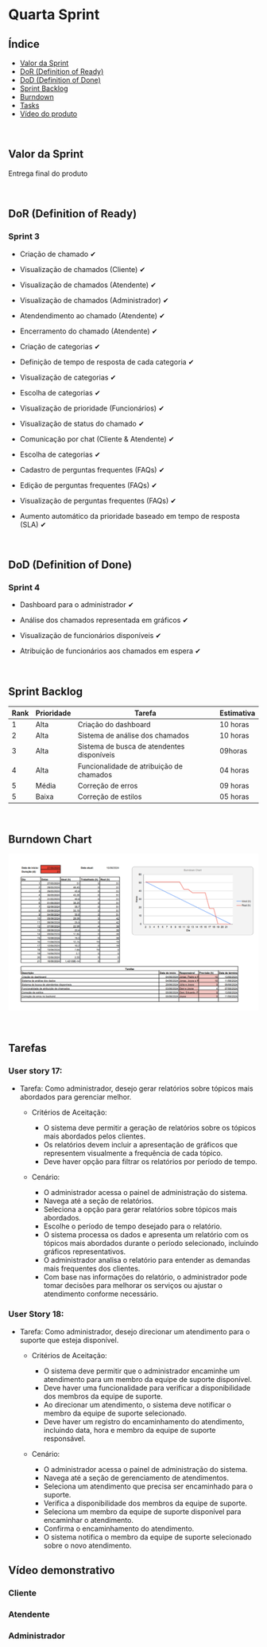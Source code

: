 <h1> Quarta Sprint </h1>

<h2> Índice </h2>

- [Valor da Sprint](#valor)
- [DoR (Definition of Ready)](#dor)
- [DoD (Definition of Done)](#dod)
- [Sprint Backlog](#backlog)
- [Burndown](#burndown)
- [Tasks](#tasks)
- [Vídeo do produto](#video)
  
<br>

<h2> Valor da Sprint</h2><a name="valor"></a>

Entrega final do produto

<br>

<h2> DoR (Definition of Ready) </h2><a name="dor"></a>

### Sprint 3

- Criação de chamado ✔

- Visualização de chamados (Cliente) ✔

- Visualização de chamados (Atendente) ✔

- Visualização de chamados (Administrador) ✔

- Atendendimento ao chamado (Atendente) ✔

- Encerramento do chamado (Atendente) ✔

- Criação de categorias ✔

- Definição de tempo de resposta de cada categoria ✔

- Visualização de categorias ✔

- Escolha de categorias ✔

- Visualização de prioridade (Funcionários) ✔

- Visualização de status do chamado ✔

- Comunicação por chat (Cliente & Atendente) ✔

- Escolha de categorias ✔

- Cadastro de perguntas frequentes (FAQs) ✔

- Edição de perguntas frequentes (FAQs) ✔

- Visualização de perguntas frequentes (FAQs) ✔

- Aumento automático da prioridade baseado em tempo de resposta (SLA) ✔

<br>

<h2> DoD (Definition of Done) </h2><a name="dod"></a>

### Sprint 4

- Dashboard para o administrador ✔

- Análise dos chamados representada em gráficos ✔
 
- Visualização de funcionários disponíveis ✔

- Atribuição de funcionários aos chamados em espera ✔

<br>

<h2> Sprint Backlog </h2> <a name="backlog"></a>

| Rank | Prioridade | Tarefa | Estimativa |
| --- | --- | --- | --- |
| 1 | Alta | Criação do dashboard | 10 horas |
| 2 | Alta | Sistema de análise dos chamados | 10 horas |
| 3 | Alta | Sistema de busca de atendentes disponíveis | 09horas |
| 4 | Alta | Funcionalidade de atribuição de chamados | 04 horas |
| 5 | Média | Correção de erros  | 09 horas |
| 5 | Baixa | Correção de estilos  | 05 horas |

<br>

<h2> Burndown Chart </h2><a name="burndown">

![Burndown sprint 3](/src/docs/burndownsprint4.png)

<br>

<h2> Tarefas </h2><a name="tasks"></a>

### User story 17:

- Tarefa: Como administrador, desejo gerar relatórios sobre tópicos mais abordados para gerenciar melhor.

  - Critérios de Aceitação:

     - O sistema deve permitir a geração de relatórios sobre os tópicos mais abordados pelos clientes.
     - Os relatórios devem incluir a apresentação de gráficos que representem visualmente a frequência de cada tópico.
     - Deve haver opção para filtrar os relatórios por período de tempo.

  - Cenário:

     - O administrador acessa o painel de administração do sistema.
     - Navega até a seção de relatórios.
     - Seleciona a opção para gerar relatórios sobre tópicos mais abordados.
     - Escolhe o período de tempo desejado para o relatório.
     - O sistema processa os dados e apresenta um relatório com os tópicos mais abordados durante o período selecionado, incluindo gráficos representativos.
     - O administrador analisa o relatório para entender as demandas mais frequentes dos clientes.
     - Com base nas informações do relatório, o administrador pode tomar decisões para melhorar os serviços ou ajustar o atendimento conforme necessário.

### User Story 18:

- Tarefa: Como administrador, desejo direcionar um atendimento para o suporte que esteja disponível.

  - Critérios de Aceitação:

     - O sistema deve permitir que o administrador encaminhe um atendimento para um membro da equipe de suporte disponível.
     - Deve haver uma funcionalidade para verificar a disponibilidade dos membros da equipe de suporte.
     - Ao direcionar um atendimento, o sistema deve notificar o membro da equipe de suporte selecionado.
     - Deve haver um registro do encaminhamento do atendimento, incluindo data, hora e membro da equipe de suporte responsável.

  - Cenário:

     - O administrador acessa o painel de administração do sistema.
     - Navega até a seção de gerenciamento de atendimentos.
     - Seleciona um atendimento que precisa ser encaminhado para o suporte.
     - Verifica a disponibilidade dos membros da equipe de suporte.
     - Seleciona um membro da equipe de suporte disponível para encaminhar o atendimento.
     - Confirma o encaminhamento do atendimento.
     - O sistema notifica o membro da equipe de suporte selecionado sobre o novo atendimento.


<h2> Vídeo demonstrativo </h2><a name="video"></a>

<h3> Cliente </h3>



<h3> Atendente </h3>



<h3> Administrador </h3>




